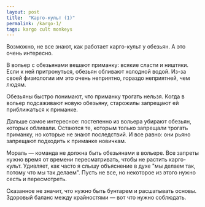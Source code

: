 ```yaml
---
layout: post
title:  "Карго-культ (1)"
permalink: /kargo-1/
tags: kargo cult monkeys
---
```


Возможно, не все знают, как работает карго-культ у обезьян. А это очень
интересно.

В вольер с обезьянами вешают приманку: всякие сласти и ништяки. Если к ней
притронуться, обезьян обливают холодной водой. Из-за своей физиологии им это
очень неприятно, гораздо неприятней, чем людям.

Обезьяны быстро понимают, что приманку трогать нельзя. Когда в вольер
подсаживают новую обезьяну, старожилы запрещают ей приближаться к приманке.

Дальше самое интересное: постепенно из вольера убирают обезьян, которых
обливали. Остаются те, которым только запрещали трогать приманку, но которые не
знают последствий. И все равно: они рьяно запрещают подходить к приманке
новичкам.

Мораль — команда не должна быть обезьянами в вольере. Все запреты нужно время от
времени пересматривать, чтобы не растить карго-культ. Удивляет, как часто я
слышу объяснение в духе "мы делаем так, потому что мы так делаем". Пусть не все,
но некоторое из этого нужно сесть и пересмотреть.

Сказанное не значит, что нужно быть бунтарем и расшатывать основы. Здоровый
баланс между крайностями — вот что нужно соблюдать.
